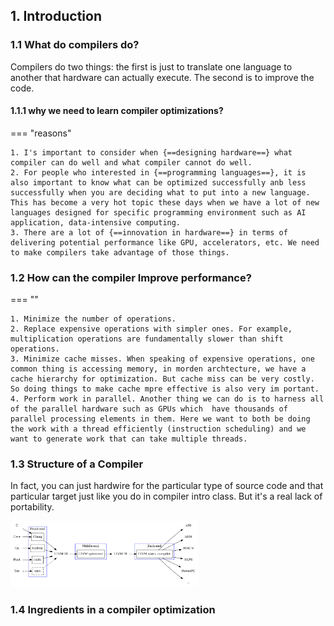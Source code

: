 ## 1. Introduction  


### 1.1 What do compilers do?

Compilers do two things: the first is just to translate one language to another that hardware can actually execute. The second is to improve the code.

#### 1.1.1 why we need to learn compiler optimizations?

=== "reasons"

    1. I's important to consider when {==designing hardware==} what compiler can do well and what compiler cannot do well.
    2. For people who interested in {==programming languages==}, it is also important to know what can be optimized successfully anb less successfully when you are deciding what to put into a new language. This has become a very hot topic these days when we have a lot of new languages designed for specific programming environment such as AI application, data-intensive computing. 
    3. There are a lot of {==innovation in hardware==} in terms of delivering potential performance like GPU, accelerators, etc. We need to make compilers take advantage of those things.


### 1.2 How can the compiler Improve performance? 
=== ""

    1. Minimize the number of operations.
    2. Replace expensive operations with simpler ones. For example, multiplication operations are fundamentally slower than shift operations. 
    3. Minimize cache misses. When speaking of expensive operations, one common thing is accessing memory, in morden archtecture, we have a cache hierarchy for optimization. But cache miss can be very costly. So doing things to make cache mpre effective is also very im portant.
    4. Perform work in parallel. Another thing we can do is to harness all of the parallel hardware such as GPUs which  have thousands of parallel processing elements in them. Here we want to both be doing the work with a thread efficiently (instruction scheduling) and we want to generate work that can take multiple threads. 


### 1.3 Structure of a Compiler


In fact, you can just hardwire for the particular type of source code and that particular target just like you do in compiler intro class. But it's a real lack of portability. 


<img src="images/llvm_compiler_pipeline.png" alt="l" style="width:300px;"/> 


### 1.4 Ingredients in a compiler optimization 


















